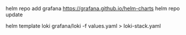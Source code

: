helm repo add grafana https://grafana.github.io/helm-charts
helm repo update

helm template loki grafana/loki -f values.yaml > loki-stack.yaml

